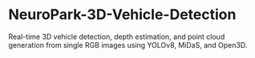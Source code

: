 # NeuroPark-3D-Vehicle-Detection
Real-time 3D vehicle detection, depth estimation, and point cloud generation from single RGB images using YOLOv8, MiDaS, and Open3D.
